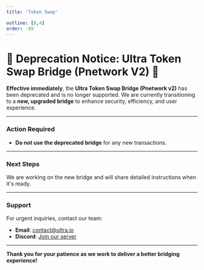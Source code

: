 ```yaml
---
title: 'Token Swap'

outline: [0,4]
order: -99
---
```


# 🚨 **Deprecation Notice: Ultra Token Swap Bridge (Pnetwork V2)** 🚨

**Effective immediately**, the **Ultra Token Swap Bridge (Pnetwork v2)** has been deprecated and is no longer supported. We are currently transitioning to a **new, upgraded bridge** to enhance security, efficiency, and user experience.

---

### **Action Required**
- **Do not use the deprecated bridge** for any new transactions.

---

### **Next Steps**
We are working on the new bridge and will share detailed instructions when it's ready. 

---

### **Support**
For urgent inquiries, contact our team:
- **Email**: contact@ultra.io
- **Discord**: [Join our server](https://discord.com/invite/WfJCN6YbGk)

---

**Thank you for your patience as we work to deliver a better bridging experience!**  